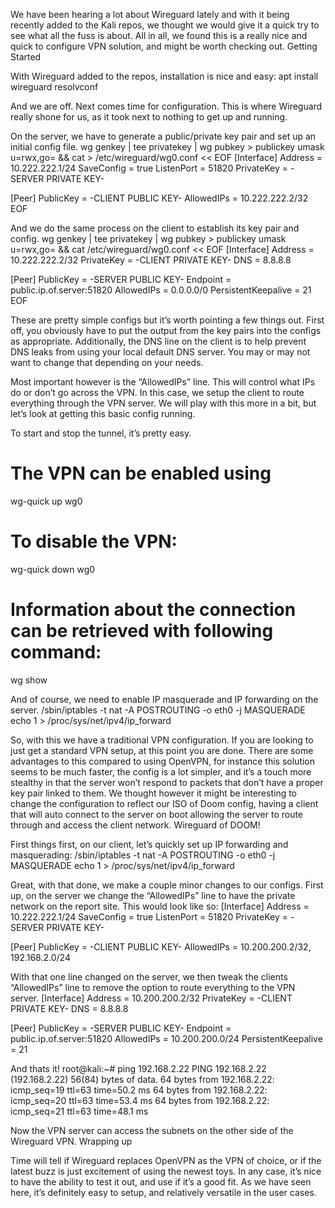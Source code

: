 

We have been hearing a lot about Wireguard lately and with it being recently added to the Kali repos, we thought we would give it a quick try to see what all the fuss is about. All in all, we found this is a really nice and quick to configure VPN solution, and might be worth checking out.
Getting Started

With Wireguard added to the repos, installation is nice and easy:
apt install wireguard resolvconf

And we are off. Next comes time for configuration. This is where Wireguard really shone for us, as it took next to nothing to get up and running.

On the server, we have to generate a public/private key pair and set up an initial config file.
wg genkey | tee privatekey | wg pubkey > publickey
umask u=rwx,go= && cat > /etc/wireguard/wg0.conf << EOF
[Interface]
Address = 10.222.222.1/24
SaveConfig = true
ListenPort = 51820
PrivateKey = -SERVER PRIVATE KEY-

[Peer]
PublicKey = -CLIENT PUBLIC KEY-
AllowedIPs = 10.222.222.2/32
EOF

And we do the same process on the client to establish its key pair and config.
wg genkey | tee privatekey | wg pubkey > publickey
umask u=rwx,go= && cat /etc/wireguard/wg0.conf  << EOF
[Interface]
Address = 10.222.222.2/32
PrivateKey = -CLIENT PRIVATE KEY-
DNS = 8.8.8.8

[Peer]
PublicKey = -SERVER PUBLIC KEY-
Endpoint = public.ip.of.server:51820
AllowedIPs = 0.0.0.0/0
PersistentKeepalive = 21
EOF

These are pretty simple configs but it’s worth pointing a few things out. First off, you obviously have to put the output from the key pairs into the configs as appropriate. Additionally, the DNS line on the client is to help prevent DNS leaks from using your local default DNS server. You may or may not want to change that depending on your needs.

Most important however is the “AllowedIPs” line. This will control what IPs do or don’t go across the VPN. In this case, we setup the client to route everything through the VPN server. We will play with this more in a bit, but let’s look at getting this basic config running.

To start and stop the tunnel, it’s pretty easy.
# The VPN can be enabled using
wg-quick up wg0
# To disable the VPN:
wg-quick down wg0
# Information about the connection can be retrieved with following command:
wg show

And of course, we need to enable IP masquerade and IP forwarding on the server.
/sbin/iptables -t nat -A POSTROUTING -o eth0 -j MASQUERADE
echo 1 > /proc/sys/net/ipv4/ip_forward

So, with this we have a traditional VPN configuration. If you are looking to just get a standard VPN setup, at this point you are done. There are some advantages to this compared to using OpenVPN, for instance this solution seems to be much faster, the config is a lot simpler, and it’s a touch more stealthy in that the server won’t respond to packets that don’t have a proper key pair linked to them. We thought however it might be interesting to change the configuration to reflect our ISO of Doom config, having a client that will auto connect to the server on boot allowing the server to route through and access the client network.
Wireguard of DOOM!

First things first, on our client, let’s quickly set up IP forwarding and masquerading:
/sbin/iptables -t nat -A POSTROUTING -o eth0 -j MASQUERADE
echo 1 > /proc/sys/net/ipv4/ip_forward

Great, with that done, we make a couple minor changes to our configs. First up, on the server we change the “AllowedIPs” line to have the private network on the report site. This would look like so:
[Interface]
Address = 10.222.222.1/24
SaveConfig = true
ListenPort = 51820
PrivateKey = -SERVER PRIVATE KEY-

[Peer]
PublicKey = -CLIENT PUBLIC KEY-
AllowedIPs = 10.200.200.2/32, 192.168.2.0/24

With that one line changed on the server, we then tweak the clients “AllowedIPs” line to remove the option to route everything to the VPN server.
[Interface]
Address = 10.200.200.2/32
PrivateKey = -CLIENT PRIVATE KEY-
DNS = 8.8.8.8

[Peer]
PublicKey = -SERVER PUBLIC KEY-
Endpoint = public.ip.of.server:51820
AllowedIPs = 10.200.200.0/24
PersistentKeepalive = 21

And thats it!
root@kali:~# ping 192.168.2.22
PING 192.168.2.22 (192.168.2.22) 56(84) bytes of data.
64 bytes from 192.168.2.22: icmp_seq=19 ttl=63 time=50.2 ms
64 bytes from 192.168.2.22: icmp_seq=20 ttl=63 time=53.4 ms
64 bytes from 192.168.2.22: icmp_seq=21 ttl=63 time=48.1 ms

Now the VPN server can access the subnets on the other side of the Wireguard VPN.
Wrapping up

Time will tell if Wireguard replaces OpenVPN as the VPN of choice, or if the latest buzz is just excitement of using the newest toys. In any case, it’s nice to have the ability to test it out, and use if it’s a good fit. As we have seen here, it’s definitely easy to setup, and relatively versatile in the user cases.
